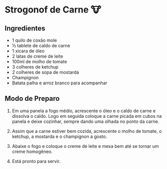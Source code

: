 # **Strogonof de Carne :cow:**

## **Ingredientes**

- 1 quilo de coxão mole
- ½ tablete de caldo de carne
- 1 xícara de óleo
- 2 latas de creme de leite
- 100ml de molho de tomate
- 3 colheres de ketchup
- 2 colheres de sopa de mostarda
- Champignon
- Batata palha e arroz branco para acompanhar     



## **Modo de Preparo**

1. Em uma panela a fogo médio, acrescente o óleo e o caldo de carne e dissolva o caldo. Logo em seguida coloque a carne picada em cubos na panela e deixe cozinhar, sempre dando uma olhada no ponto da carne.

2. Assim que a carne estiver bem cozida, acrescente o molho de tomate, o ketchup, a mostarda e o champignon a gosto.

3. Abaixe o fogo e coloque o creme de leite e mexa bem até se tornar um creme homogêneo.

4. Está pronto para servir.


